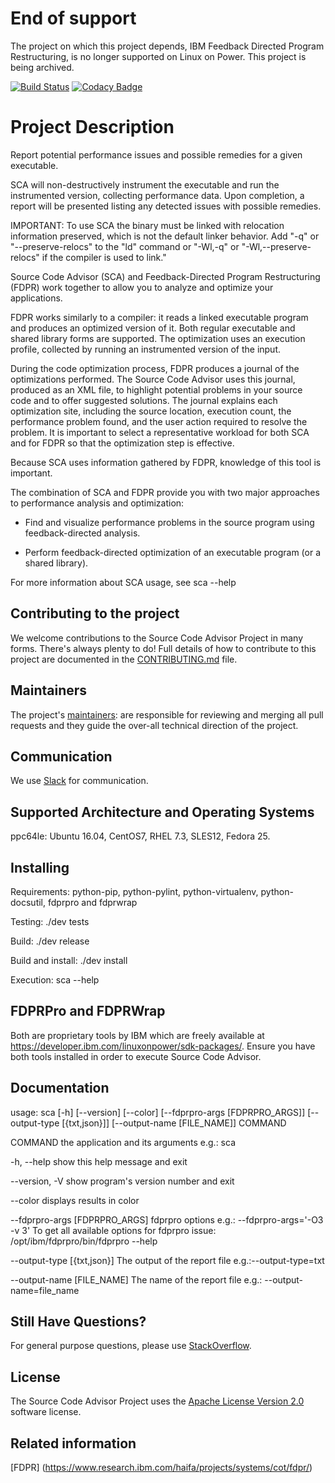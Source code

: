 # End of support
The project on which this project depends, IBM Feedback Directed Program Restructuring, is no longer supported on Linux on Power. This project is being archived.

[![Build Status](https://travis-ci.org/open-power-sdk/source-code-advisor.svg?branch=master)](https://travis-ci.org/open-power-sdk/source-code-advisor)
[![Codacy Badge](https://api.codacy.com/project/badge/Grade/83083b5dcfe647bb8ccc05a48decafb6)](https://www.codacy.com/app/rpsene/source-code-advisor?utm_source=github.com&amp;utm_medium=referral&amp;utm_content=open-power-sdk/source-code-advisor&amp;utm_campaign=Badge_Grade)

# Project Description
Report potential performance issues and possible remedies for a given
executable.

SCA will non-destructively instrument the executable and run the
instrumented version, collecting performance data. Upon completion,
a report will be presented listing any detected issues with possible
remedies.

IMPORTANT: To use SCA the binary must be linked with relocation
information preserved, which is not the default linker behavior.
Add "-q" or "--preserve-relocs" to the "ld" command or "-Wl,-q"
or "-Wl,--preserve-relocs" if the compiler is used to link."

Source Code Advisor (SCA) and Feedback-Directed Program Restructuring (FDPR)
work together to allow you to analyze and optimize your applications.

FDPR works similarly to a compiler: it reads a linked executable program and
produces an optimized version of it. Both regular executable and shared library
forms are supported. The optimization uses an execution profile, collected by
running an instrumented version of the input.

During the code optimization process, FDPR produces a journal of the optimizations
performed. The Source Code Advisor uses this journal, produced as an XML file,
to highlight potential problems in your source code and to offer suggested solutions.
The journal explains each optimization site, including the source location,
execution count, the performance problem found, and the user action required to
resolve the problem. It is important to select a representative workload for
both SCA and for FDPR so that the optimization step is effective.

Because SCA uses information gathered by FDPR, knowledge of this tool is important.

The combination of SCA and FDPR provide you with two major approaches to performance
analysis and optimization:

* Find and visualize performance problems in the source program using feedback-directed analysis.

* Perform feedback-directed optimization of an executable program (or a shared library).

For more information about SCA usage, see sca --help

## Contributing to the project
We welcome contributions to the Source Code Advisor Project in many forms. There's always plenty to do! Full details of how to contribute to this project are documented in the [CONTRIBUTING.md](CONTRIBUTING.md) file.

## Maintainers
The project's [maintainers](MAINTAINERS.txt): are responsible for reviewing and merging all pull requests and they guide the over-all technical direction of the project.

## Communication <a name="communication"></a>
We use [Slack](https://toolsforpower.slack.com/) for communication.

## Supported Architecture and Operating Systems

ppc64le: Ubuntu 16.04, CentOS7, RHEL 7.3, SLES12, Fedora 25.

## Installing

Requirements: python-pip, python-pylint, python-virtualenv, python-docsutil, fdprpro and fdprwrap

Testing: ./dev tests

Build: ./dev release

Build and install: ./dev install

Execution: sca --help

## FDPRPro and FDPRWrap

Both are proprietary tools by IBM which are freely available at https://developer.ibm.com/linuxonpower/sdk-packages/. Ensure you have both tools installed in order to execute Source Code Advisor.

## Documentation

usage: sca [-h] [--version] [--color] [--fdprpro-args [FDPRPRO_ARGS]]
           [--output-type [{txt,json}]] [--output-name [FILE_NAME]]
           COMMAND

COMMAND    the application and its arguments
           e.g.: sca <command>

-h, --help  show this help message and exit

--version, -V   show program's version number and exit

--color  displays results in color

--fdprpro-args [FDPRPRO_ARGS]
                fdprpro options
                e.g.: --fdprpro-args='-O3 -v 3'
                To get all available options for fdprpro issue:
                /opt/ibm/fdprpro/bin/fdprpro --help

--output-type [{txt,json}]
                The output of the report file
                e.g.:--output-type=txt

--output-name [FILE_NAME]
                The name of the report file
                e.g.: --output-name=file_name

## Still Have Questions?
For general purpose questions, please use [StackOverflow](http://stackoverflow.com/questions/tagged/toolsforpower).

## License <a name="license"></a>
The Source Code Advisor Project uses the [Apache License Version 2.0](LICENSE) software license.

## Related information
[FDPR] (https://www.research.ibm.com/haifa/projects/systems/cot/fdpr/)

